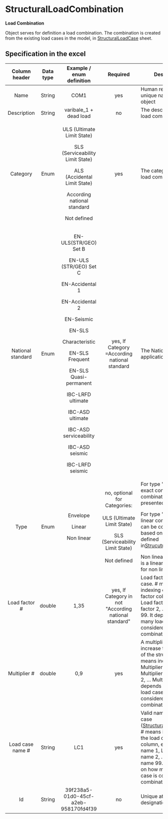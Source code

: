 # StructuralLoadCombination

**Load Combination**

Object serves for definition a load combination. The combination is created from the existing load cases in the model, in [StructuralLoadCase](structuralloadcase.md) sheet.

## Specification in the excel

| Column header| Data type | Example / enum definition | Required | Description |
| :---------------------------: | :--------------: | :-------------------------------------------------------------------------------------------------------------------------------------------------------------------------------------------------------------------------------------------------------------------------------------------------------------------------------------------------------------------------------------------------------------------: | :-------------------------------------------------------------------------------------------------------------------------------------------: | -------------------------------------------------------------------------------------------------------------------------------------------------------------------------------------------------------------------------------------------------------------------------------------------------------------------------------------------------------------------------------------------------------------------------------------------------------- |
|              Name             |      String      |                                                                                                                                                                                                          COM1                                                                                                                                                                                                         |                                                                      yes                                                                      | Human readable unique name of the object                                                                                                                                                                                                                                                                                                                                                                                                                 |
|          Description          |      String      |                                                                                                                                                                                                varibale\_1 + dead load                                                                                                                                                                                                |                                                                       no                                                                      | The description of the load combination                                                                                                                                                                                                                                                                                                                                                                                                                  |
|            Category           |       Enum       |                                                                                                              <p>ULS (Ultimate Limit State)</p><p></p><p>SLS (Serviceability Limit State)</p><p></p><p>ALS (Accidental Limit State)</p><p></p><p>According national standard</p><p></p><p>Not defined</p>                                                                                                              |                                                                      yes                                                                      | The category of the load combination                                                                                                                                                                                                                                                                                                                                                                                                                     |
|       National standard       |       Enum       | <p>EN-ULS(STR/GEO) Set B</p><p></p><p>EN-ULS (STR/GEO) Set C</p><p></p><p>EN-Accidental 1</p><p></p><p>EN-Accidental 2</p><p></p><p>EN-Seismic<br></p><p>EN-SLS</p><p>Characteristic</p><p></p><p>EN-SLS Frequent</p><p></p><p>EN-SLS Quasi-permanent</p><p></p><p>IBC-LRFD ultimate</p><p></p><p>IBC-ASD ultimate</p><p></p><p>IBC-ASD serviceability</p><p></p><p>IBC-ASD seismic</p><p></p><p>IBC-LRFD seismic</p> |                                                 yes, If Category =According national standard                                                 | The National code application                                                                                                                                                                                                                                                                                                                                                                                                                            |
|              Type             |       Enum       |                                                                                                                                                                                            <p>Envelope<br></p><p>Linear<br></p><p>Non linear                                     | <p>no, optional for Categories:<br><br>ULS (Ultimate Limit State)</p><p></p><p>SLS (Serviceability Limit State)<br><br>Not defined</p><p></p> | For type 'linear', the exact content of combination is presented.</p><p></p><p>For type 'envelope', linear combinations can be composed based on relations defined in[StrucutralLoadGroup](structuralloadgroup.md).</p>Non linear combination is a linear combination for non linear loads.|
|         Load factor #         |      double      |                                                                                                                                                                                                          1,35                                                                                                                                                                                                         |                                             yes, If Category in not "According national standard"                                             | Load factor of the load case. # means indexing of the Load factor column, e.g. Load factor 1, Load factor 2, … Load factor 99. It depends on how many load case is considered in combination.                                                                                                                                                                                                                                                            |
|          Multiplier #         |      double      |                                                                                                                                                                                                          0,9                                                                                                                                                                                                          |                                                                      yes                                                                      | A multiplier for e.g. increase the selfweight of the structure . # means indexing of the Multiplier column, e.g. Multiplier 1, Multiplier 2, … Multiplier 99. It depends on how many load case is considered in combination.                                                                                                                                                                                                                             |
|        Load case name #       |      String      |                                                                                                                                                                                                          LC1                                                                                                                                                                                                          |                                                                      yes                                                                      | Valid name of the load case ([StructuralLoadCase](structuralloadcase.md)). # means indexing of the load case name column, e.g. Load case name 1, Load case name 2, … load case name 99. It depends on how many load case is considered in combination.                                                                                                                                                                                         |
|               Id              |      String      |                                                                                                                                                                                          39f238a5-01d0-45cf-a2eb-958170fd4f39                                                                                                                                                                                         |                                                                       no                                                                      | Unique attribute designation                                                                                                                                                                                                                                                                                                                                                                                                                             |

